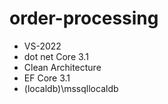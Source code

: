 # order-processing
 -  VS-2022
 -  dot net Core 3.1
 -  Clean Architecture
 -  EF Core 3.1 
 -  (localdb)\\mssqllocaldb 

